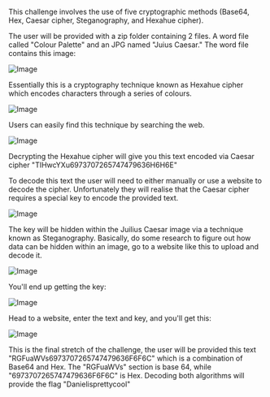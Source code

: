 This challenge involves the use of five cryptographic methods (Base64, Hex, Caesar cipher, Steganography, and Hexahue cipher).

The user will be provided with a zip folder containing 2 files. A word file called "Colour Palette" and an JPG named "Juius Caesar."
The word file contains this image:

![Image](https://github.com/user-attachments/assets/82343323-149c-47ca-97c0-e74b6cdf34b6)

Essentially this is a cryptography technique known as Hexahue cipher which encodes characters through a series of colours.

![Image](https://github.com/user-attachments/assets/9ceb55d5-6e32-4f2c-8238-2d6adfa299d5)

Users can easily find this technique by searching the web.

![Image](https://github.com/user-attachments/assets/5cb101be-aeb2-4ee2-8cfd-9105b5674187)

Decrypting the Hexahue cipher will give you this text encoded via Caesar cipher "TIHwcYXu6973707265747479636H6H6E"

To decode this text the user will need to either manually or use a website to decode the cipher.
Unfortunately they will realise that the Caesar cipher requires a special key to encode the provided text.

![Image](https://github.com/user-attachments/assets/356fbe6e-9ae8-459e-a541-3cae2c8e00ca)

The key will be hidden within the Juilius Caesar image via a technique known as Steganography. Basically, do some research to figure out how data can be hidden within an image, go to a website like this to upload and decode it.

![Image](https://github.com/user-attachments/assets/08f94f9d-ee46-4bca-a01e-79dda4f369e1)

You'll end up getting the key:

![Image](https://github.com/user-attachments/assets/94af4d9f-2c9e-4292-a0f3-08b1247a7b75)

Head to a website, enter the text and key, and you'll get this:

![Image](https://github.com/user-attachments/assets/865af3ca-ab75-4dda-9b41-4ee8dbda7f37)

This is the final stretch of the challenge, the user will be provided this text "RGFuaWVs6973707265747479636F6F6C" which is a combination of Base64 and Hex. The "RGFuaWVs" section is base 64, while "6973707265747479636F6F6C" is Hex.
Decoding both algorithms will provide the flag "Danielisprettycool"
